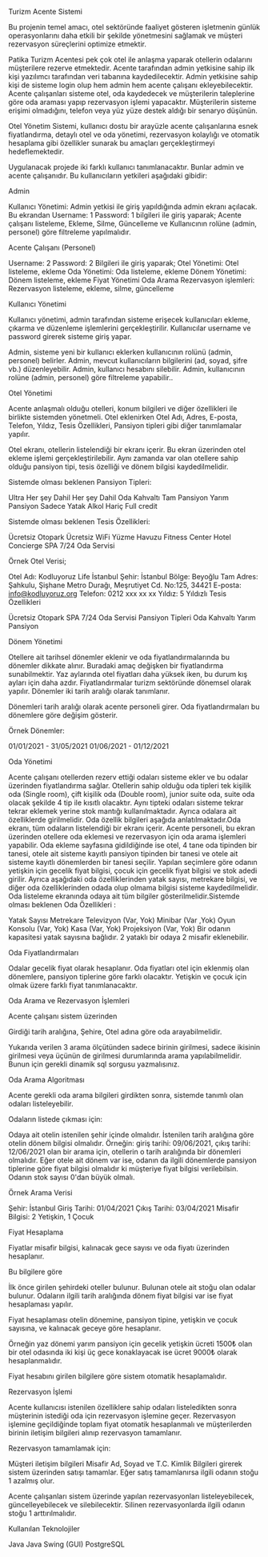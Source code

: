 Turizm Acente Sistemi

Bu projenin temel amacı, otel sektöründe faaliyet gösteren işletmenin günlük operasyonlarını daha etkili bir şekilde yönetmesini sağlamak ve müşteri rezervasyon süreçlerini optimize etmektir. 

Patika Turizm Acentesi pek çok otel ile anlaşma yaparak otellerin odalarını müşterilere rezerve etmektedir. Acente tarafından admin yetkisine sahip ilk kişi yazılımcı tarafından veri tabanına kaydedilecektir. Admin yetkisine sahip kişi de sisteme login olup hem admin hem acente çalışanı ekleyebilecektir. Acente çalışanları sisteme otel, oda kaydedecek ve müşterilerin taleplerine göre oda araması yapıp rezervasyon işlemi yapacaktır. Müşterilerin sisteme erişimi olmadığını, telefon veya yüz yüze destek aldığı bir senaryo düşünün.

Otel Yönetim Sistemi, kullanıcı dostu bir arayüzle acente çalışanlarına esnek fiyatlandırma, detaylı otel ve oda yönetimi, rezervasyon kolaylığı ve otomatik hesaplama gibi özellikler sunarak bu amaçları gerçekleştirmeyi hedeflemektedir.

Uygulanacak projede iki farklı kullanıcı tanımlanacaktır. Bunlar admin ve acente çalışanıdır. Bu kullanıcıların yetkileri aşağıdaki gibidir:

Admin

Kullanıcı Yönetimi: Admin yetkisi ile giriş yapıldığında admin ekranı açılacak. Bu ekrandan
Username: 1
Password: 1
bilgileri ile giriş yaparak;
Acente çalışanı listeleme,
Ekleme, 
Silme, 
Güncelleme ve 
Kullanıcının rolüne (admin, personel) göre filtreleme yapılmalıdır.

Acente Çalışanı (Personel)

Username: 2
Password: 2
Bilgileri ile giriş yaparak;
Otel Yönetimi: Otel listeleme, ekleme
Oda Yönetimi: Oda listeleme, ekleme
Dönem Yönetimi: Dönem listeleme, ekleme
Fiyat Yönetimi
Oda Arama
Rezervasyon işlemleri: Rezervasyon listeleme, ekleme, silme, güncelleme

Kullanıcı Yönetimi

Kullanıcı yönetimi, admin tarafından sisteme erişecek kullanıcıları ekleme, çıkarma ve düzenleme işlemlerini gerçekleştirilir. Kullanıcılar username ve password girerek sisteme giriş yapar.

Admin, sisteme yeni bir kullanıcı eklerken kullanıcının rolünü (admin, personel) belirler.
Admin, mevcut kullanıcıların bilgilerini (ad, soyad, şifre vb.) düzenleyebilir.
Admin, kullanıcı hesabını silebilir.
Admin, kullanıcının rolüne (admin, personel) göre filtreleme yapabilir..


Otel Yönetimi

Acente anlaşmalı olduğu otelleri, konum bilgileri ve diğer özellikleri ile birlikte sistemden yönetmeli. Otel eklenirken Otel Adı, Adres, E-posta, Telefon, Yıldız, Tesis Özellikleri, Pansiyon tipleri gibi diğer tanımlamalar yapılır.

Otel ekranı, otellerin listelendiği bir ekranı içerir. Bu ekran üzerinden otel ekleme işlemi gerçekleştirilebilir. Aynı zamanda var olan otellere sahip olduğu pansiyon tipi, tesis özelliği ve dönem bilgisi kaydedilmelidir.



Sistemde olması beklenen Pansiyon Tipleri:

Ultra Her şey Dahil
Her şey Dahil
Oda Kahvaltı
Tam Pansiyon
Yarım Pansiyon
Sadece Yatak
Alkol Hariç Full credit


Sistemde olması beklenen Tesis Özellikleri:

Ücretsiz Otopark
Ücretsiz WiFi
Yüzme Havuzu
Fitness Center
Hotel Concierge
SPA
7/24 Oda Servisi


Örnek Otel Verisi;

Otel Adı: Kodluyoruz Life İstanbul
Şehir: İstanbul
Bölge: Beyoğlu
Tam Adres: Şahkulu, Şişhane Metro Durağı, Meşrutiyet Cd. No:125, 34421
E-posta: info@kodluyoruz.org
Telefon: 0212 xxx xx xx
Yıldız: 5 Yıldızlı
Tesis Özellikleri

Ücretsiz Otopark
SPA
7/24 Oda Servisi
Pansiyon Tipleri
Oda Kahvaltı
Yarım Pansiyon


Dönem Yönetimi

Otellere ait tarihsel dönemler eklenir ve oda fiyatlandırmalarında bu dönemler dikkate alınır. Buradaki amaç değişken bir fiyatlandırma sunabilmektir. Yaz aylarında otel fiyatları daha yüksek iken, bu durum kış ayları için daha azdır. Fiyatlandırmalar turizm sektöründe dönemsel olarak yapılır. Dönemler iki tarih aralığı olarak tanımlanır.

Dönemleri tarih aralığı olarak acente personeli girer. Oda fiyatlandırmaları bu dönemlere göre değişim gösterir.



Örnek Dönemler:

01/01/2021 - 31/05/2021
01/06/2021 - 01/12/2021


Oda Yönetimi

Acente çalışanı otellerden rezerv ettiği odaları sisteme ekler ve bu odalar üzerinden fiyatlandırma sağlar. Otellerin sahip olduğu oda tipleri tek kişilik oda (Single room), çift kişilik oda (Double room), junior suite oda, suite oda olacak şekilde 4 tip ile kısıtlı olacaktır. Aynı tipteki odaları sisteme tekrar tekrar eklemek yerine stok mantığı kullanılmaktadır. Ayrıca odalara ait özelliklerde girilmelidir. Oda özellik bilgileri aşağıda anlatılmaktadır.Oda ekranı, tüm odaların listelendiği bir ekranı içerir. Acente personeli, bu ekran üzerinden otellere oda eklemesi ve rezervasyon için oda arama işlemleri yapabilir. Oda ekleme sayfasına gidildiğinde ise otel, 4 tane oda tipinden bir tanesi, otele ait sisteme kayıtlı pansiyon tipinden bir tanesi ve otele ait sisteme kayıtlı dönemlerden bir tanesi seçilir. Yapılan seçimlere göre odanın yetişkin için gecelik fiyat bilgisi, çocuk için gecelik fiyat bilgisi ve stok adedi girilir. Ayrıca aşağıdaki oda özelliklerinden yatak sayısı, metrekare bilgisi, ve diğer oda özelliklerinden odada olup olmama bilgisi sisteme kaydedilmelidir. Oda listeleme ekranında odaya ait tüm bilgiler gösterilmelidir.Sistemde olması beklenen Oda Özellikleri :

Yatak Sayısı
Metrekare
Televizyon (Var, Yok)
Minibar (Var ,Yok)
Oyun Konsolu (Var, Yok)
Kasa (Var, Yok)
Projeksiyon (Var, Yok)
Bir odanın kapasitesi yatak sayısına bağlıdır. 2 yataklı bir odaya 2 misafir eklenebilir.



Oda Fiyatlandırmaları

Odalar gecelik fiyat olarak hesaplanır. Oda fiyatları otel için eklenmiş olan dönemlere, pansiyon tiplerine göre farklı olacaktır. Yetişkin ve çocuk için olmak üzere farklı fiyat tanımlanacaktır.



Oda Arama ve Rezervasyon İşlemleri

Acente çalışanı sistem üzerinden

Girdiği tarih aralığına,
Şehire,
Otel adına
göre oda arayabilmelidir.

Yukarıda verilen 3 arama ölçütünden sadece birinin girilmesi, sadece ikisinin girilmesi veya üçünün de girilmesi durumlarında arama yapılabilmelidir. Bunun için gerekli dinamik sql sorgusu yazmalısınız.


Oda Arama Algoritması

Acente gerekli oda arama bilgileri girdikten sonra, sistemde tanımlı olan odaları listeleyebilir.

Odaların listede çıkması için:

Odaya ait otelin istenilen şehir içinde olmalıdır.
İstenilen tarih aralığına göre otelin dönem bilgisi olmalıdır. Örneğin: giriş tarihi: 09/06/2021, çıkış tarihi: 12/06/2021 olan bir arama için, otellerin o tarih aralığında bir dönemleri olmalıdır.
Eğer otele ait dönem var ise, odanın da ilgili dönemlerde pansiyon tiplerine göre fiyat bilgisi olmalıdır ki müşteriye fiyat bilgisi verilebilsin.
Odanın stok sayısı 0'dan büyük olmalı.


Örnek Arama Verisi

Şehir: İstanbul
Giriş Tarihi: 01/04/2021
Çıkış Tarihi: 03/04/2021
Misafir Bilgisi: 2 Yetişkin, 1 Çocuk


Fiyat Hesaplama

Fiyatlar misafir bilgisi, kalınacak gece sayısı ve oda fiyatı üzerinden hesaplanır.

Bu bilgilere göre

İlk önce girilen şehirdeki oteller bulunur.
Bulunan otele ait stoğu olan odalar bulunur.
Odaların ilgili tarih aralığında dönem fiyat bilgisi var ise fiyat hesaplaması yapılır.

Fiyat hesaplaması otelin dönemine, pansiyon tipine, yetişkin ve çocuk sayısına, ve kalınacak geceye göre hesaplanır. 

Örneğin yaz dönemi yarım pansiyon için gecelik yetişkin ücreti 1500₺ olan bir otel odasında iki kişi üç gece konaklayacak ise ücret 9000₺ olarak hesaplanmalıdır.

Fiyat hesabını girilen bilgilere göre sistem otomatik hesaplamalıdır.


Rezervasyon İşlemi

Acente kullanıcısı istenilen özelliklere sahip odaları listeledikten sonra müşterinin istediği oda için rezervasyon işlemine geçer. Rezervasyon işlemine geçildiğinde toplam fiyat otomatik hesaplanmalı ve müşterilerden birinin iletişim bilgileri alınıp rezervasyon tamamlanır. 

Rezervasyon tamamlamak için:

Müşteri iletişim bilgileri
Misafir Ad, Soyad ve T.C. Kimlik Bilgileri
girerek sistem üzerinden satışı tamamlar. Eğer satış tamamlanırsa ilgili odanın stoğu 1 azalmış olur.

Acente çalışanları sistem üzerinde yapılan rezervasyonları listeleyebilecek, güncelleyebilecek ve silebilecektir. Silinen rezervasyonlarda ilgili odanın stoğu 1 arttırılmalıdır.

Kullanılan Teknolojiler

Java
Java Swing (GUI)
PostgreSQL


